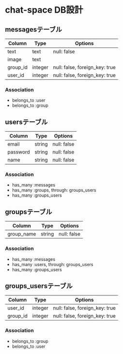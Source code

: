 # chat-space DB設計
## messagesテーブル
|Column|Type|Options|
|------|----|-------|
|text|text|null: false|
|image|text|
|group_id|integer|null: false, foreign_key: true|
|user_id|integer|null: false, foreign_key: true|
### Association
- belongs_to :user
- belongs_to :group

## usersテーブル
|Column|Type|Options|
|------|----|-------|
|email|string|null: false|
|password|string|null: false|
|name|string|null: false|
### Association
- has_many :messages
- has_many :groups, through: groups_users
- has_many :groups_users

## groupsテーブル
|Column|Type|Options|
|------|----|-------|
|group_name|string|null: false|

### Association
- has_many :messages
- has_many :users, through: groups_users
- has_many :groups_users

## groups_usersテーブル
|Column|Type|Options|
|------|----|-------|
|user_id|integer|null: false, foreign_key: true|
|group_id|integer|null: false, foreign_key: true|
### Association
- belongs_to :group
- belongs_to :user
